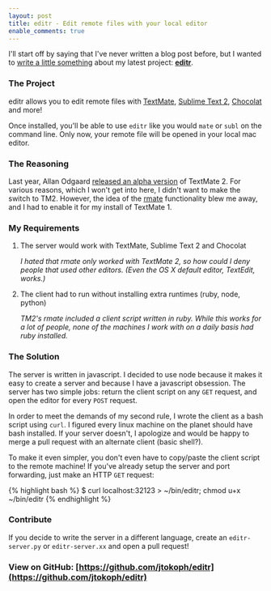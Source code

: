 ```yaml
---
layout: post
title: editr - Edit remote files with your local editor
enable_comments: true
---
```


I'll start off by saying that I've never written a blog post before, but I wanted to [write a little something](/images/no-idea.jpeg) about my latest project: **[editr](https://github.com/jtokoph/editr)**.

### The Project

editr allows you to edit remote files with [TextMate](http://macromates.com/), [Sublime Text 2](http://www.sublimetext.com/2), [Chocolat](http://chocolatapp.com/) and more!

Once installed, you'll be able to use `editr` like you would `mate` or `subl` on the command line. Only now, your remote file will be opened in your local mac editor.


### The Reasoning

Last year, Allan Odgaard <a href="http://blog.macromates.com/2011/textmate-2-0-alpha/">released an alpha version</a> of TextMate 2. For various reasons, which I won't get into here, I didn't want to make the switch to TM2. However, the idea of the <a href="http://blog.macromates.com/2011/mate-and-rmate/">rmate</a> functionality blew me away, and I had to enable it for my install of TextMate 1.

### My Requirements

1. The server would work with TextMate, Sublime Text 2 and Chocolat

    _I hated that rmate only worked with TextMate 2, so how could I deny people that used other editors. (Even the OS X default editor, TextEdit, works.)_

2. The client had to run without installing extra runtimes (ruby, node, python)

    _TM2's rmate included a client script written in ruby. While this works for a lot of people, none of the machines I work with on a daily basis had ruby installed._



### The Solution

The server is written in javascript. I decided to use node because it makes it easy to create a server and because I have a javascript obsession. The server has two simple jobs: return the client script on any `GET` request, and open the editor for every `POST` request.

In order to meet the demands of my second rule, I wrote the client as a bash script using `curl`. I figured every linux machine on the planet should have bash installed. If your server doesn't, I apologize and would be happy to merge a pull request with an alternate client (basic shell?). 

To make it even simpler, you don't even have to copy/paste the client script to the remote machine! If you've already setup the server and port forwarding, just make an HTTP `GET` request:

{% highlight bash %}
$ curl localhost:32123 > ~/bin/editr; chmod u+x ~/bin/editr
{% endhighlight %}

### Contribute

If you decide to write the server in a different language, create an `editr-server.py` or `editr-server.xx` and open a pull request!

### View on GitHub: [https://github.com/jtokoph/editr](https://github.com/jtokoph/editr)

